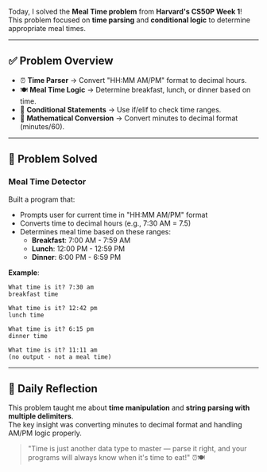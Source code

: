 Today, I solved the **Meal Time problem** from **Harvard's CS50P Week 1**!  
This problem focused on **time parsing** and **conditional logic** to determine appropriate meal times.  

---

## ✅ Problem Overview  

- ⏰ **Time Parser** → Convert "HH:MM AM/PM" format to decimal hours.  
- 🍽️ **Meal Time Logic** → Determine breakfast, lunch, or dinner based on time.  
- 🔄 **Conditional Statements** → Use if/elif to check time ranges.  
- 🧮 **Mathematical Conversion** → Convert minutes to decimal format (minutes/60).  

---

## 🎯 Problem Solved

### Meal Time Detector
Built a program that:
- Prompts user for current time in "HH:MM AM/PM" format
- Converts time to decimal hours (e.g., 7:30 AM = 7.5)
- Determines meal time based on these ranges:
  - **Breakfast**: 7:00 AM - 7:59 AM
  - **Lunch**: 12:00 PM - 12:59 PM  
  - **Dinner**: 6:00 PM - 6:59 PM

**Example**:
```
What time is it? 7:30 am
breakfast time

What time is it? 12:42 pm
lunch time

What time is it? 6:15 pm
dinner time

What time is it? 11:11 am
(no output - not a meal time)
```

---

## 💭 Daily Reflection  

This problem taught me about **time manipulation** and **string parsing with multiple delimiters**.  
The key insight was converting minutes to decimal format and handling AM/PM logic properly.  

> "Time is just another data type to master — parse it right, and your programs will always know when it's time to eat!" ⏰🍽️